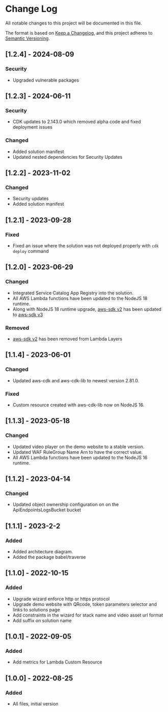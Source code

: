 
# Change Log

All notable changes to this project will be documented in this file.

The format is based on [Keep a Changelog](https://keepachangelog.com/en/1.0.0/),
and this project adheres to [Semantic Versioning](https://semver.org/spec/v2.0.0.html).

## [1.2.4] - 2024-08-09

### Security
- Upgraded vulnerable packages

## [1.2.3] - 2024-06-11

### Security
- CDK updates to 2.143.0 which removed alpha code and fixed deployment issues

### Changed
- Added solution manifest
- Updated nested dependencies for Security Updates

## [1.2.2] - 2023-11-02

### Changed
- Security updates
- Added solution manifest

## [1.2.1] - 2023-09-28

### Fixed
- Fixed an issue where the solution was not deployed properly with `cdk deploy` command

## [1.2.0] - 2023-06-29
### Changed
- Integrated Service Catalog App Registry into the solution.
- All AWS Lambda functions have been updated to the NodeJS 18 runtime.
- Along with NodeJS 18 runtime upgrade, [aws-sdk v2](https://github.com/aws/aws-sdk-js) has been updated to [aws-sdk v3](https://github.com/aws/aws-sdk-js-v3)

### Removed
- [aws-sdk v2](https://github.com/aws/aws-sdk-js) has been removed from Lambda Layers

## [1.1.4] - 2023-06-01
### Changed
- Updated aws-cdk and aws-cdk-lib to newest version 2.81.0.

### Fixed
- Custom resource created with aws-cdk-lib now on NodeJS 16. 

## [1.1.3] - 2023-05-18
### Changed
- Updated video player on the demo website to a stable version.
- Updated WAF RuleGroup Name Arn to have the correct value.
- All AWS Lambda functions have been updated to the NodeJS 16 runtime.

## [1.1.2] - 2023-04-14
### Changed
- Updated object ownership configuration on on the ApiEndpointsLogsBucket bucket

## [1.1.1] - 2023-2-2
### Added
- Added architecture diagram.
- Added the package babel/traverse

## [1.1.0] - 2022-10-15
### Added
- Upgrade wizard enforce http or https protocol
- Upgrade demo website with QRcode, token parameters selector and links to solutions page
- Add constraints in the wizard for stack name and video asset url format
- Add suffix on solution name

## [1.0.1] - 2022-09-05
### Added
- Add metrics for Lambda Custom Resource

## [1.0.0] - 2022-08-25
### Added
- All files, initial version
